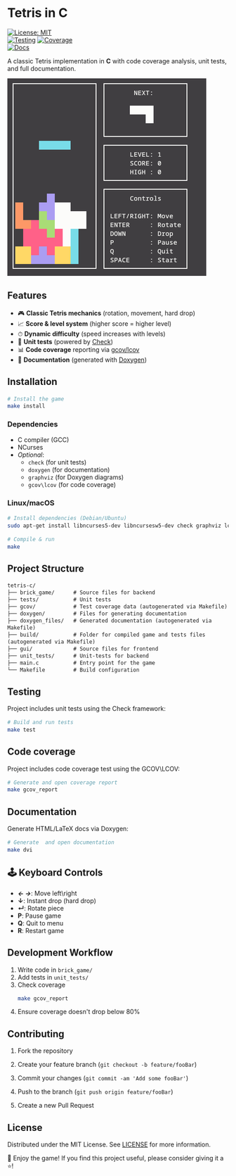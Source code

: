 # Tetris in C

[![License: MIT](https://img.shields.io/badge/License-MIT-blue.svg)](https://opensource.org/licenses/MIT)  
[![Testing](https://img.shields.io/badge/Testing-Check-green)](https://libcheck.github.io/check/) 
[![Coverage](https://img.shields.io/badge/Coverage-gcov/lcov-blue)](https://ltp.sourceforge.net/coverage/lcov.php)  
[![Docs](https://img.shields.io/badge/Docs-Doxygen-blueviolet)](https://www.doxygen.nl/)  

A classic Tetris implementation in **C** with code coverage analysis, unit tests, and full documentation.

![Gameplay Screenshot](doxygen/images/game_screenshot.png)

## Features

- 🎮 **Classic Tetris mechanics** (rotation, movement, hard drop)
- 📈 **Score & level system** (higher score = higher level)
- ⏱ **Dynamic difficulty** (speed increases with levels)
- 🧪 **Unit tests** (powered by [Check](https://libcheck.github.io/check/))
- 📊 **Code coverage** reporting via [gcov/lcov](https://gcc.gnu.org/onlinedocs/gcc/Gcov.html)
- 📖 **Documentation** (generated with [Doxygen](https://www.doxygen.nl/))


## Installation
```bash
# Install the game 
make install
```

### Dependencies

- C compiler (GCC)
- NCurses
- *Optional*:
  - `check` (for unit tests)
  - `doxygen` (for documentation)
  - `graphviz` (for Doxygen diagrams)
  - `gcov\lcov` (for code coverage)

### Linux/macOS

```bash
# Install dependencies (Debian/Ubuntu)
sudo apt-get install libncurses5-dev libncursesw5-dev check graphviz lcov gcovr
```
```bash
# Compile & run
make
```
## Project Structure
```
tetris-c/  
├── brick_game/      # Source files for backend  
├── tests/           # Unit tests  
├── gcov/            # Test coverage data (autogenerated via Makefile)
├── doxygen/         # Files for generating documentation  
├── doxygen_files/   # Generated documentation (autogenerated via Makefile)
├── build/           # Folder for compiled game and tests files (autogenerated via Makefile)
├── gui/             # Source files for frontend  
├── unit_tests/      # Unit-tests for backend  
├── main.c           # Entry point for the game   
└── Makefile         # Build configuration  
```

## Testing
Project includes unit tests using the Check framework:
```bash
# Build and run tests
make test
```

## Code coverage
Project includes code coverage test using the GCOV\LCOV:
```bash
# Generate and open coverage report
make gcov_report
```

## Documentation
Generate HTML/LaTeX docs via Doxygen:
```bash
# Generate  and open documentation
make dvi
```
## 🕹️ Keyboard Controls

- ***← →***: Move left\right
- **↓**: Instant drop (hard drop)
- **↵**: Rotate piece
- **P**: Pause game
- **Q**: Quit to menu
- **R**: Restart game

## Development Workflow

1. Write code in ```brick_game/```
2. Add tests in ```unit_tests/```
3. Check coverage
    ```bash
    make gcov_report
    ```
4. Ensure coverage doesn't drop below 80% 

## Contributing
1. Fork the repository

2. Create your feature branch (```git checkout -b feature/fooBar```)

3. Commit your changes (```git commit -am 'Add some fooBar'```)

4. Push to the branch (```git push origin feature/fooBar```)

5. Create a new Pull Request

## License

Distributed under the MIT License. See [LICENSE](LICENSE) for more information.


🎯 Enjoy the game! If you find this project useful, please consider giving it a ⭐!